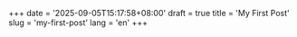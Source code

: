 +++
date = '2025-09-05T15:17:58+08:00'
draft = true
title = 'My First Post'
slug = 'my-first-post'
lang = 'en'
+++
